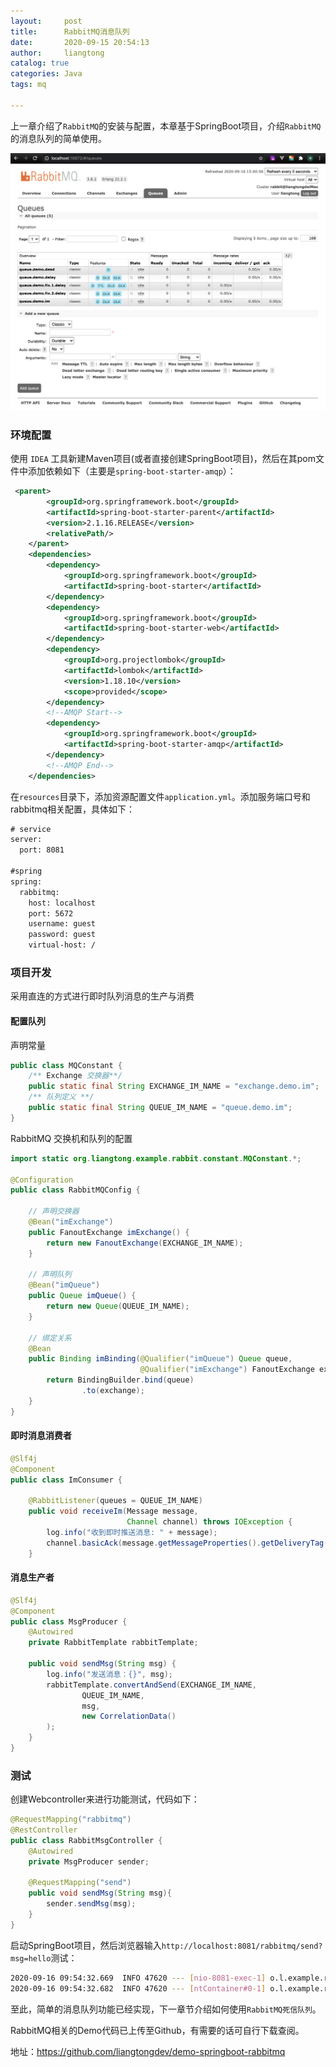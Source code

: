 ```yaml
---
layout:     post
title:      RabbitMQ消息队列
date:       2020-09-15 20:54:13
author:     liangtong
catalog: true
categories: Java
tags: mq

---
```


​	上一章介绍了`RabbitMQ`的安装与配置，本章基于SpringBoot项目，介绍`RabbitMQ`的消息队列的简单使用。

![消息队列](/post/java/20200915/rabbit_queue.png)

### 环境配置

使用 `IDEA` 工具新建Maven项目(或者直接创建SpringBoot项目)，然后在其pom文件中添加依赖如下（主要是`spring-boot-starter-amqp`）：

```xml
 <parent>
        <groupId>org.springframework.boot</groupId>
        <artifactId>spring-boot-starter-parent</artifactId>
        <version>2.1.16.RELEASE</version>
        <relativePath/>
    </parent>
    <dependencies>
        <dependency>
            <groupId>org.springframework.boot</groupId>
            <artifactId>spring-boot-starter</artifactId>
        </dependency>
        <dependency>
            <groupId>org.springframework.boot</groupId>
            <artifactId>spring-boot-starter-web</artifactId>
        </dependency>
        <dependency>
            <groupId>org.projectlombok</groupId>
            <artifactId>lombok</artifactId>
            <version>1.18.10</version>
            <scope>provided</scope>
        </dependency>
        <!--AMQP Start-->
        <dependency>
            <groupId>org.springframework.boot</groupId>
            <artifactId>spring-boot-starter-amqp</artifactId>
        </dependency>
        <!--AMQP End-->
    </dependencies>
```



在`resources`目录下，添加资源配置文件`application.yml`。添加服务端口号和rabbitmq相关配置，具体如下：

```xml
# service
server:
  port: 8081

#spring
spring:
  rabbitmq:
    host: localhost
    port: 5672
    username: guest
    password: guest
    virtual-host: /
```

### 项目开发

采用直连的方式进行即时队列消息的生产与消费

#### 配置队列

声明常量
```Java
public class MQConstant {
    /** Exchange 交换器**/
    public static final String EXCHANGE_IM_NAME = "exchange.demo.im";
    /** 队列定义 **/
    public static final String QUEUE_IM_NAME = "queue.demo.im";
}
```

RabbitMQ 交换机和队列的配置

```Java
import static org.liangtong.example.rabbit.constant.MQConstant.*;

@Configuration
public class RabbitMQConfig {

    // 声明交换器
    @Bean("imExchange")
    public FanoutExchange imExchange() {
        return new FanoutExchange(EXCHANGE_IM_NAME);
    }

    // 声明队列
    @Bean("imQueue")
    public Queue imQueue() {
        return new Queue(QUEUE_IM_NAME);
    }

    // 绑定关系
    @Bean
    public Binding imBinding(@Qualifier("imQueue") Queue queue,
                             @Qualifier("imExchange") FanoutExchange exchange) {
        return BindingBuilder.bind(queue)
                .to(exchange);
    }
}
```

#### 即时消息消费者

```Java
@Slf4j
@Component
public class ImConsumer {

    @RabbitListener(queues = QUEUE_IM_NAME)
    public void receiveIm(Message message,
                          Channel channel) throws IOException {
        log.info("收到即时推送消息: " + message);
        channel.basicAck(message.getMessageProperties().getDeliveryTag(), false);
    }
```

#### 消息生产者

```Java
@Slf4j
@Component
public class MsgProducer {
    @Autowired
    private RabbitTemplate rabbitTemplate;

    public void sendMsg(String msg) {
        log.info("发送消息：{}", msg);
        rabbitTemplate.convertAndSend(EXCHANGE_IM_NAME,
                QUEUE_IM_NAME,
                msg,
                new CorrelationData()
        );
    }
}
```

### 测试

创建Webcontroller来进行功能测试，代码如下：

```Java
@RequestMapping("rabbitmq")
@RestController
public class RabbitMsgController {
    @Autowired
    private MsgProducer sender;

    @RequestMapping("send")
    public void sendMsg(String msg){
        sender.sendMsg(msg);
    }
}
```

启动SpringBoot项目，然后浏览器输入`http://localhost:8081/rabbitmq/send?msg=hello`测试：

```bash
2020-09-16 09:54:32.669  INFO 47620 --- [nio-8081-exec-1] o.l.example.rabbit.producer.MsgProducer  : 发送消息：hello
2020-09-16 09:54:32.682  INFO 47620 --- [ntContainer#0-1] o.l.example.rabbit.consumer.ImConsumer   : 收到即时推送消息: (Body:'hello' MessageProperties [headers={}, contentType=text/plain, contentEncoding=UTF-8, contentLength=0, receivedDeliveryMode=PERSISTENT, priority=0, redelivered=false, receivedExchange=exchange.demo.im, receivedRoutingKey=queue.demo.im, deliveryTag=1, consumerTag=amq.ctag-XhooL-hLVgm4a66F8AHqoQ, consumerQueue=queue.demo.im])
```



至此，简单的消息队列功能已经实现，下一章节介绍如何使用`RabbitMQ死信队列`。



RabbitMQ相关的Demo代码已上传至Github，有需要的话可自行下载查阅。

地址：https://github.com/liangtongdev/demo-springboot-rabbitmq


